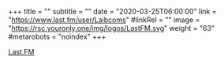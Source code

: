 +++
title = ""
subtitle = ""
date = "2020-03-25T06:00:00"
link = "https://www.last.fm/user/Laibcoms"
#linkRel = ""
image = "https://rsc.youronly.one/img/logos/LastFM.svg"
weight = "63"
#metarobots = "noindex"
+++

<a href="https://www.last.fm/user/Laibcoms" rel="me noopener external nofollow" referrerpolicy="strict-origin-when-cross-origin">Last.FM</a>
